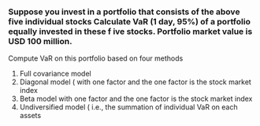 ### Suppose you invest in a portfolio that consists of the above five individual stocks Calculate VaR (1 day, 95%) of a portfolio equally invested in these f ive stocks. Portfolio market value is USD 100 million.

 Compute VaR on this portfolio based on four methods
1. Full covariance model 
2. Diagonal model ( with one factor and the one factor is the stock market index 
3. Beta model with one factor and the one factor is the stock market index 
4. Undiversified model ( i.e., the summation of individual VaR on each assets 
